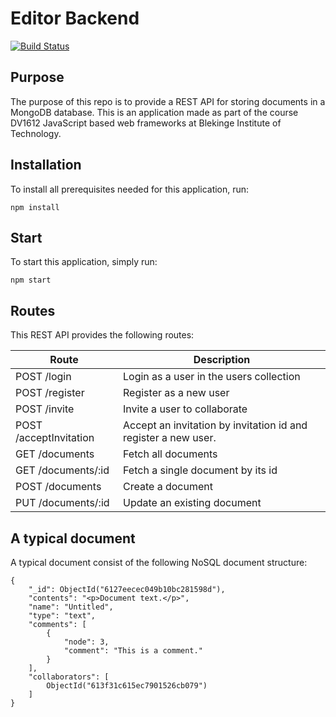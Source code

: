 # Editor Backend

[![Build Status](https://app.travis-ci.com/pereriksson/editor-backend.svg?branch=master)](https://app.travis-ci.com/pereriksson/editor-backend)

## Purpose

The purpose of this repo is to provide a REST API for storing documents in a MongoDB database. This is an application made as part of the course DV1612 JavaScript based web frameworks at Blekinge Institute of Technology.

## Installation

To install all prerequisites needed for this application, run:

```shell
npm install
```

## Start

To start this application, simply run:

```shell
npm start
```

## Routes

This REST API provides the following routes:

| Route                  | Description                             |
|------------------------|-----------------------------------------|
| POST /login            | Login as a user in the users collection |
| POST /register         | Register as a new user                  |
| POST /invite           | Invite a user to collaborate            |
| POST /acceptInvitation | Accept an invitation by invitation id and register a new user. |
| GET /documents         | Fetch all documents                     |
| GET /documents/:id     | Fetch a single document by its id       |
| POST /documents        | Create a document                       |
| PUT /documents/:id     | Update an existing document             |

## A typical document

A typical document consist of the following NoSQL document structure:

```text
{
    "_id": ObjectId("6127eecec049b10bc281598d"),
    "contents": "<p>Document text.</p>",
    "name": "Untitled",
    "type": "text",
    "comments": [
        {
            "node": 3,
            "comment": "This is a comment."
        }
    ],
    "collaborators": [
        ObjectId("613f31c615ec7901526cb079")
    ]
}
```